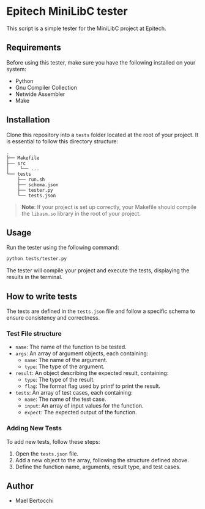 # Epitech MiniLibC tester

This script is a simple tester for the MiniLibC project at Epitech.

## Requirements

Before using this tester, make sure you have the following installed on your system:

- Python
- Gnu Compiler Collection
- Netwide Assembler
- Make

## Installation

Clone this repository into a `tests` folder located at the root of your project. It is essential to follow this directory structure:

```
.
├── Makefile
├── src
│    └── ...
└── tests
    ├── run.sh
    ├── schema.json
    ├── tester.py
    └── tests.json
```

> **Note**: If your project is set up correctly, your Makefile should compile the `libasm.so` library in the root of your project.

## Usage

Run the tester using the following command:

```bash
python tests/tester.py
```

The tester will compile your project and execute the tests, displaying the results in the terminal.

## How to write tests

The tests are defined in the `tests.json` file and follow a specific schema to ensure consistency and correctness.

### Test File structure

- `name`: The name of the function to be tested.
- `args`: An array of argument objects, each containing:
  - `name`: The name of the argument.
  - `type`: The type of the argument.
- `result`: An object describing the expected result, containing:
  - `type`: The type of the result.
  - `flag`: The format flag used by printf to print the result.
- `tests`: An array of test cases, each containing:
  - `name`: The name of the test case.
  - `input`: An array of input values for the function.
  - `expect`: The expected output of the function.

### Adding New Tests

To add new tests, follow these steps:

1. Open the `tests.json` file.
2. Add a new object to the array, following the structure defined above.
3. Define the function name, arguments, result type, and test cases.

## Author

- Mael Bertocchi
